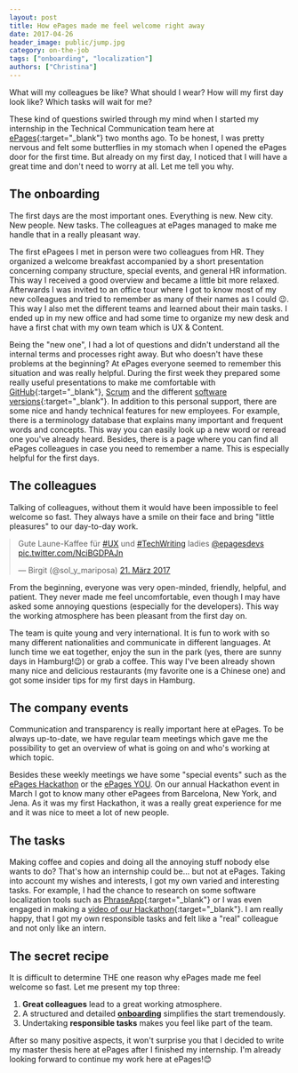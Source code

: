 ```yaml
---
layout: post
title: How ePages made me feel welcome right away
date: 2017-04-26
header_image: public/jump.jpg
category: on-the-job
tags: ["onboarding", "localization"]
authors: ["Christina"]
---
```


<style>

.twitter-tweet {
  margin: auto;
}
</style>

What will my colleagues be like?
What should I wear?
How will my first day look like?
Which tasks will wait for me?

These kind of questions swirled through my mind when I started my internship in the Technical Communication team here at [ePages](https://www.epages.com){:target="_blank"} two months ago.
To be honest, I was pretty nervous and felt some butterflies in my stomach when I opened the ePages door for the first time.
But already on my first day, I noticed that I will have a great time and don't need to worry at all.
Let me tell you why.

## The onboarding

The first days are the most important ones.
Everything is new.
New city.
New people.
New tasks.
The colleagues at ePages managed to make me handle that in a really pleasant way.

The first ePagees I met in person were two colleagues from HR.
They organized a welcome breakfast accompanied by a short presentation concerning company structure, special events, and general HR information.
This way I received a good overview and became a little bit more relaxed.
Afterwards I was invited to an office tour where I got to know most of my new colleagues and tried to remember as many of their names as I could 😉.
This way I also met the different teams and learned about their main tasks.
I ended up in my new office and had some time to organize my new desk and have a first chat with my own team which is UX & Content.

Being the "new one", I had a lot of questions and didn't understand all the internal terms and processes right away.
But who doesn't have these problems at the beginning?
At ePages everyone seemed to remember this situation and was really helpful.
During the first week they prepared some really useful presentations to make me comfortable with [GitHub](https://github.com/){:target="_blank"}, [Scrum](/blog/on-the-job/why-i-love-working-as-a-scrum-master/) and the different [software versions](https://www.epages.com/us/now/){:target="_blank"}.
In addition to this personal support, there are some nice and handy technical features for new employees.
For example, there is a terminology database that explains many important and frequent words and concepts.
This way you can easily look up a new word or reread one you've already heard.
Besides, there is a page where you can find all ePages colleagues in case you need to remember a name.
This is especially helpful for the first days.

## The colleagues

Talking of colleagues, without them it would have been impossible to feel welcome so fast.
They always have a smile on their face and bring "little pleasures" to our day-to-day work.

<blockquote class="twitter-tweet" data-lang="de"><p lang="de" dir="ltr">Gute Laune-Kaffee für <a href="https://twitter.com/hashtag/UX?src=hash">#UX</a> und <a href="https://twitter.com/hashtag/TechWriting?src=hash">#TechWriting</a> ladies <a href="https://twitter.com/epagesdevs">@epagesdevs</a> <a href="https://t.co/NciBGDPAJn">pic.twitter.com/NciBGDPAJn</a></p>&mdash; Birgit (@sol_y_mariposa) <a href="https://twitter.com/sol_y_mariposa/status/844153881982631936">21. März 2017</a></blockquote>
<script async src="//platform.twitter.com/widgets.js" charset="utf-8"></script>

From the beginning, everyone was very open-minded, friendly, helpful, and patient.
They never made me feel uncomfortable, even though I may have asked some annoying questions (especially for the developers).
This way the working atmosphere has been pleasant from the first day on.

The team is quite young and very international.
It is fun to work with so many different nationalities and communicate in different languages.
At lunch time we eat together, enjoy the sun in the park (yes, there are sunny days in Hamburg!😉) or grab a coffee.
This way I've been already shown many nice and delicious restaurants (my favorite one is a Chinese one) and got some insider tips for my first days in Hamburg.

## The company events

Communication and transparency is really important here at ePages.
To be always up-to-date, we have regular team meetings which gave me the possibility to get an overview of what is going on and who's working at which topic.

Besides these weekly meetings we have some "special events" such as the [ePages Hackathon](/blog/events/epages-hackathon-2017/) or the [ePages YOU](/blog/events/annual-company-event-epagees-rock-the-you/).
On our annual Hackathon event in March I got to know many other ePagees from Barcelona, New York, and Jena.
As it was my first Hackathon, it was a really great experience for me and it was nice to meet a lot of new people.

## The tasks

Making coffee and copies and doing all the annoying stuff nobody else wants to do?
That's how an internship could be... but not at ePages.
Taking into account my wishes and interests, I got my own varied and interesting tasks.
For example, I had the chance to research on some software localization tools such as [PhraseApp](https://phraseapp.com/){:target="_blank"} or I was even engaged in making a [video of our Hackathon](https://www.youtube.com/watch?v=j-qMUo8_ChQ){:target="_blank"}.
I am really happy, that I got my own responsible tasks and felt like a "real" colleague and not only like an intern.

## The secret recipe

It is difficult to determine THE one reason why ePages made me feel welcome so fast.
Let me present my top three:

1. **Great colleagues** lead to a great working atmosphere.
2. A structured and detailed [**onboarding**](/blog/on-the-job/5-steps-to-make-you-feel-comfortable-in-your-new-job/) simplifies the start tremendously.
3. Undertaking **responsible tasks** makes you feel like part of the team.

After so many positive aspects, it won't surprise you that I decided to write my master thesis here at ePages after I finished my internship.
I'm already looking forward to continue my work here at ePages!😊
